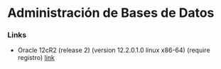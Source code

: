 # Administración de Bases de Datos

### Links

- Oracle 12cR2 (release 2) (version 12.2.0.1.0 linux x86-64) (require registro) [link](https://www.oracle.com/database/technologies/oracle-database-software-downloads.html)

